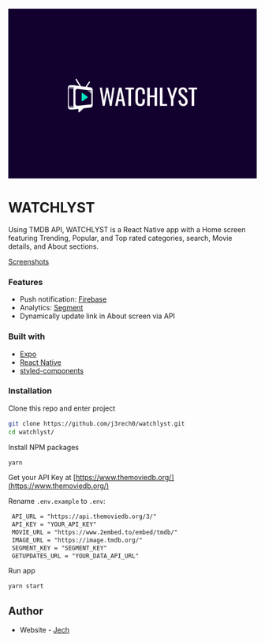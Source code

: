 ![](./src/assets/screenshots.png)

# WATCHLYST

Using TMDB API, WATCHLYST is a React Native app with a Home screen featuring Trending, Popular, and Top rated categories, search, Movie details, and About sections.

[Screenshots](https://github.com/j3rech0/watchlyst/tree/main/src/assets/screenshots)

### Features

- Push notification: [Firebase](https://console.firebase.google.com/)
- Analytics: [Segment](https://app.segment.com/)
- Dynamically update link in About screen via API


### Built with

- [Expo](https://expo.dev/)
- [React Native](https://reactnative.dev/)
- [styled-components](https://styled-components.com/)

### Installation


Clone this repo and enter project
   ```sh
   git clone https://github.com/j3rech0/watchlyst.git
   cd watchlyst/
   ```

Install NPM packages
   ```sh
   yarn
   ```

Get your API Key at [https://www.themoviedb.org/](https://www.themoviedb.org/)

Rename `.env.example` to `.env`:
   ```
    API_URL = "https://api.themoviedb.org/3/"
    API_KEY = "YOUR_API_KEY"
    MOVIE_URL = "https://www.2embed.to/embed/tmdb/"
    IMAGE_URL = "https://image.tmdb.org/"
    SEGMENT_KEY = "SEGMENT_KEY"
    GETUPDATES_URL = "YOUR_DATA_API_URL"
   ```
Run app
   ```sh
   yarn start
   ```

## Author

- Website - [Jech](https://jerecho.com/)
